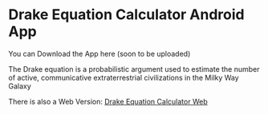 # Drake Equation Calculator Android App

You can Download the App here (soon to be uploaded)

The Drake equation is a probabilistic argument used to estimate the number of active, communicative extraterrestrial civilizations in the Milky Way Galaxy

There is also a Web Version: [Drake Equation Calculator Web](https://github.com/NickMihal/Drake-Equation-Calculator-Web)

